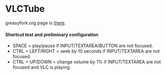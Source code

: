 VLCTube
=======

greasyfork.org page is [there](https://greasyfork.org/scripts/1783-vlctube).


#### Shortcut test and preliminary configuration

* SPACE = play/pause if INPUT/TEXTAREA/BUTTON are not focused.
* CTRL + LEFT/RIGHT = seek by 10 seconds if INPUT/TEXTAREA are not focused.
* CTRL + UP/DOWN = change volume by 1% if INPUT/TEXTAREA are not focused and VLC is playing.
